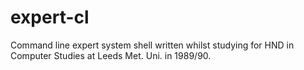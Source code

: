 expert-cl
=========

Command line expert system shell written whilst studying for HND in Computer Studies at Leeds Met. Uni. in 1989/90.